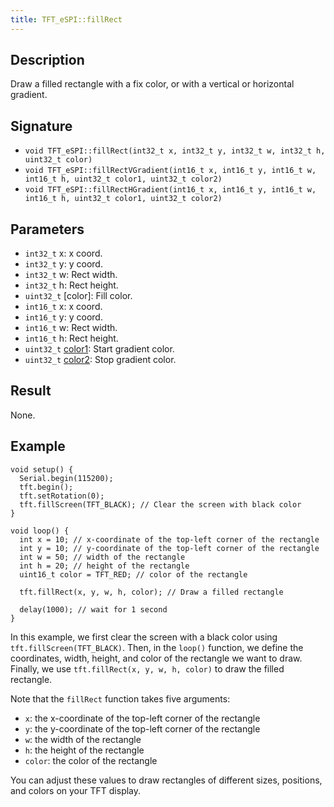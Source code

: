 ```yaml
---
title: TFT_eSPI::fillRect 
---
```


## Description

Draw a filled rectangle with a fix color, or with a vertical or horizontal gradient.

## Signature

* `void TFT_eSPI::fillRect(int32_t x, int32_t y, int32_t w, int32_t h, uint32_t color)`
* `void TFT_eSPI::fillRectVGradient(int16_t x, int16_t y, int16_t w, int16_t h, uint32_t color1, uint32_t color2)`
* `void TFT_eSPI::fillRectHGradient(int16_t x, int16_t y, int16_t w, int16_t h, uint32_t color1, uint32_t color2)`

## Parameters

* `int32_t` x: x coord.
* `int32_t` y: y coord.
* `int32_t` w: Rect width.
* `int32_t` h: Rect height.
* `uint32_t` [color]: Fill color.
* `int16_t` x: x coord.
* `int16_t` y: y coord.
* `int16_t` w: Rect width.
* `int16_t` h: Rect height.
* `uint32_t` [color1](../colors.md): Start gradient color.
* `uint32_t` [color2](../colors.md): Stop gradient color.

## Result

None.

## Example

```
void setup() {
  Serial.begin(115200);
  tft.begin();
  tft.setRotation(0);
  tft.fillScreen(TFT_BLACK); // Clear the screen with black color
}

void loop() {
  int x = 10; // x-coordinate of the top-left corner of the rectangle
  int y = 10; // y-coordinate of the top-left corner of the rectangle
  int w = 50; // width of the rectangle
  int h = 20; // height of the rectangle
  uint16_t color = TFT_RED; // color of the rectangle

  tft.fillRect(x, y, w, h, color); // Draw a filled rectangle

  delay(1000); // wait for 1 second
}
```

In this example, we first clear the screen with a black color using `tft.fillScreen(TFT_BLACK)`. Then, in the `loop()`
function, we define the coordinates, width, height, and color of the rectangle we want to draw. Finally, we use 
`tft.fillRect(x, y, w, h, color)` to draw the filled rectangle.

Note that the `fillRect` function takes five arguments:

* `x`: the x-coordinate of the top-left corner of the rectangle
* `y`: the y-coordinate of the top-left corner of the rectangle
* `w`: the width of the rectangle
* `h`: the height of the rectangle
* `color`: the color of the rectangle

You can adjust these values to draw rectangles of different sizes, positions, and colors on your TFT display.

